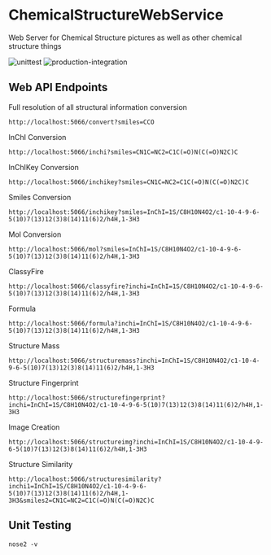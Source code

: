 # ChemicalStructureWebService

Web Server for Chemical Structure pictures as well as other chemical structure things

![unittest](https://github.com/mwang87/ChemicalStructureWebService/workflows/unittest/badge.svg)
![production-integration](https://github.com/mwang87/ChemicalStructureWebService/workflows/production-integration/badge.svg)

## Web API Endpoints

Full resolution of all structural information conversion

```http://localhost:5066/convert?smiles=CCO```

InChI Conversion

```http://localhost:5066/inchi?smiles=CN1C=NC2=C1C(=O)N(C(=O)N2C)C```

InChIKey Conversion

```http://localhost:5066/inchikey?smiles=CN1C=NC2=C1C(=O)N(C(=O)N2C)C```

Smiles Conversion

```http://localhost:5066/inchikey?smiles=InChI=1S/C8H10N4O2/c1-10-4-9-6-5(10)7(13)12(3)8(14)11(6)2/h4H,1-3H3```

Mol Conversion

```http://localhost:5066/mol?smiles=InChI=1S/C8H10N4O2/c1-10-4-9-6-5(10)7(13)12(3)8(14)11(6)2/h4H,1-3H3```

ClassyFire

```http://localhost:5066/classyfire?inchi=InChI=1S/C8H10N4O2/c1-10-4-9-6-5(10)7(13)12(3)8(14)11(6)2/h4H,1-3H3```

Formula

```http://localhost:5066/formula?inchi=InChI=1S/C8H10N4O2/c1-10-4-9-6-5(10)7(13)12(3)8(14)11(6)2/h4H,1-3H3```

Structure Mass

```http://localhost:5066/structuremass?inchi=InChI=1S/C8H10N4O2/c1-10-4-9-6-5(10)7(13)12(3)8(14)11(6)2/h4H,1-3H3```

Structure Fingerprint

```http://localhost:5066/structurefingerprint?inchi=InChI=1S/C8H10N4O2/c1-10-4-9-6-5(10)7(13)12(3)8(14)11(6)2/h4H,1-3H3```

Image Creation

```http://localhost:5066/structureimg?inchi=InChI=1S/C8H10N4O2/c1-10-4-9-6-5(10)7(13)12(3)8(14)11(6)2/h4H,1-3H3```

Structure Similarity

```http://localhost:5066/structuresimilarity?inchi1=InChI=1S/C8H10N4O2/c1-10-4-9-6-5(10)7(13)12(3)8(14)11(6)2/h4H,1-3H3&smiles2=CN1C=NC2=C1C(=O)N(C(=O)N2C)C```


## Unit Testing

``` cd test
nose2 -v
```
